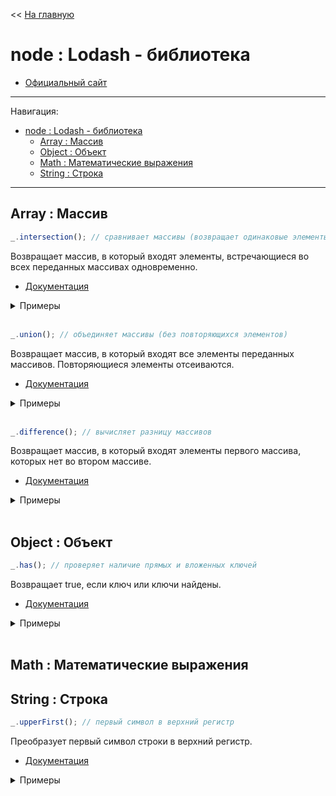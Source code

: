 << [На главную](./README.md)

# node : Lodash - библиотека

- [Официальный сайт](https://lodash.com/)

---

Навигация:

- [node : Lodash - библиотека](#node--lodash---библиотека)
  - [Array : Массив](#array--массив)
  - [Object : Объект](#object--объект)
  - [Math : Математические выражения](#math--математические-выражения)
  - [String : Строка](#string--строка)

---

## Array : Массив

<a id="intersection"></a>

```js
_.intersection(); // сравнивает массивы (возвращает одинаковые элементы)
```

Возвращает массив, в который входят элементы, встречающиеся во всех переданных массивах одновременно.

- [Документация](https://lodash.com/docs/#intersection)

<details>
<summary>Примеры</summary>

```js
const planets1 = ['Меркурий', 'Венера', 'Земля'];
const planets2 = ['Венера', 'Земля', 'Марс'];
const planets3 = ['Земля', 'Марс', 'Юпитер'];

_.intersection(planets1); //                      ==> [ 'Меркурий', 'Венера', 'Земля' ]
_.intersection(planets1, planets2); //            ==> [ 'Венера', 'Земля' ]
_.intersection(planets1, planets2, planets3); //  ==> [ 'Земля' ]
```

</details><br>

<a id="union"></a>

```js
_.union(); // объединяет массивы (без повторяющихся элементов)
```

Возвращает массив, в который входят все элементы переданных массивов. Повторяющиеся элементы отсеиваются.

- [Документация](https://lodash.com/docs/#union)

<details>
<summary>Примеры</summary>

```js
const planets1 = ['Меркурий', 'Венера', 'Земля'];
const planets2 = ['Венера', 'Земля', 'Марс'];
const planets3 = ['Земля', 'Марс', 'Юпитер'];

_.union(planets1); //                     ==> [ 'Меркурий', 'Венера', 'Земля' ]
_.union(planets1, planets2); //           ==> [ 'Меркурий', 'Венера', 'Земля', 'Марс' ]
_.union(planets1, planets2, planets3); // ==> [ 'Меркурий', 'Венера', 'Земля', 'Марс', 'Юпитер' ]
```

</details><br>

<a id="difference"></a>

```js
_.difference(); // вычисляет разницу массивов
```

Возвращает массив, в который входят элементы первого массива, которых нет во втором массиве.

- [Документация](https://lodash.com/docs/#difference)

<details>
<summary>Примеры</summary>

```js
const planets1 = ['Меркурий', 'Венера', 'Земля'];
const planets2 = ['Венера', 'Земля', 'Марс'];

_.difference(planets1); //            ==> [ 'Меркурий', 'Венера', 'Земля' ]
_.difference(planets1, planets2); //  ==> [ 'Меркурий' ]
_.difference(planets2, planets1); //  ==> [ 'Марс' ]
```

</details><br>

## Object : Объект

<a id="has"></a>

```js
_.has(); // проверяет наличие прямых и вложенных ключей
```

Возвращает true, если ключ или ключи найдены.

- [Документация](https://lodash.com/docs/#has)

<details>
<summary>Примеры</summary>

```js
const user = { name: { first: 'Ihar', last: 'Spurhiash' }, height: 192, married: true };

_.has(user, 'name'); //             ==> true
_.has(user, 'name.first'); //       ==> true
_.has(user, ['name', 'first']); //  ==> true
_.has(user, 'Ihar'); //             ==> false
```

</details><br>

## Math : Математические выражения

## String : Строка

<a id="upperFirst"></a>

```js
_.upperFirst(); // первый символ в верхний регистр
```

Преобразует первый символ строки в верхний регистр.

- [Документация](https://lodash.com/docs/#upperFirst)

<details>
<summary>Примеры</summary>

```js
_.upperFirst('string'); // ==> 'String'
_.upperFirst('STRING'); // ==> 'STRING'
```

</details><br>

